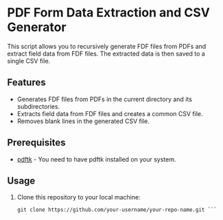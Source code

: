 # PDF Form Data Extraction and CSV Generator

This script allows you to recursively generate FDF files from PDFs and extract field data from FDF files. The extracted data is then saved to a single CSV file.

## Features

- Generates FDF files from PDFs in the current directory and its subdirectories.
- Extracts field data from FDF files and creates a common CSV file.
- Removes blank lines in the generated CSV file.

## Prerequisites

- [pdftk](https://www.pdflabs.com/tools/pdftk-the-pdf-toolkit/) - You need to have pdftk installed on your system.

## Usage

1. Clone this repository to your local machine:

   ```shell
   git clone https://github.com/your-username/your-repo-name.git ```
